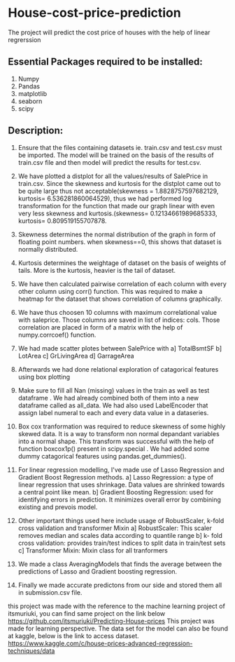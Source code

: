 # House-cost-price-prediction
The project will predict the cost price of houses with the help of linear regrerssion

## Essential Packages required to be installed:

1. Numpy
2. Pandas
3. matplotlib
4. seaborn
5. scipy

## Description:

1. Ensure that the files containing datasets ie. train.csv and test.csv must be imported. The model will be trained on the basis of the results of train.csv file and then model will predict the results for test.csv.

2. We have plotted a distplot for all the values/results of SalePrice in train.csv. Since the skewness and kurtosis for the distplot came out to be quite large thus not acceptable(skewness = 1.8828757597682129, kurtosis= 6.536281860064529), thus we had performed log transformation for the function that made our graph linear with even very less skewness and kurtosis.(skewness= 0.12134661989685333, kurtosis= 0.809519155707878.

3. Skewness determines the normal distribution of the graph in form of floating point numbers. when skewness==0, this shows that dataset is normally distributed.

4. Kurtosis determines the weightage of dataset on the basis of weights of tails. More is the kurtosis, heavier is the tail of dataset.

5. We have then calculated pairwise correlation of each column with every other column using corr() function. This was required to make a heatmap for the dataset that shows correlation of columns graphically.

6. We have thus choosen 10 columns with maximum correlational value with saleprice. Those columns are saved in list of indices: cols.
Those correlation are placed in form of a matrix with the help of numpy.corrcoef() function.

7. We had made scatter plotes between SalePrice with 
  a] TotalBsmtSF
  b] LotArea
  c] GrLivingArea
  d] GarrageArea

8. Afterwards we had done relational exploration of catagorical features using box plotting

9. Make sure to fill all Nan (missing) values in the train as well as test dataframe . We had already combined both of them into a new dataframe called as all_data.
We had also used LabelEncoder that assign label numeral to each and every data value in  a dataseries.

10. Box cox tranformation was required to reduce skewness of some highly skewed data. It is a way to transform non normal depandant variables into a normal shape. This transform was successful with the help of function boxcox1p() present in scipy.special .  We had added some dummy catagorical features using pandas.get_dummies().

11. For linear regression modelling, I've made use of Lasso Regression and Gradient Boost Regression methods.
  a] Lasso Regression: a type of linear regression that uses shrinkage. Data values are shrinked towards a central point like mean.
  b] Gradient Boosting Regression: used for identifying errors in prediction. It minimizes overall error by combining existing and prevois model.

12. Other important things used here include usage of RobustScaler, k-fold cross validation and transformer Mixin
  a] RobustScaler: This scaler removes median and scales data according to quantile range
  b] k- fold cross validation: provides train/test indices to split data in train/test sets
  c] Transformer Mixin: Mixin class for all tranformers

13. We made a class AveragingModels that finds the average between the predictions of Lasso and Gradient boosting regression. 

14. Finally we made accurate predictons from our side and stored them all in submission.csv file.

this project was made with the reference to the machine learning project of itsmuriuki, you can find same project on the link below
https://github.com/itsmuriuki/Predicting-House-prices
This project was made for learning perspective.
The data set for the model can also be found at kaggle, below is the link to access dataset.
https://www.kaggle.com/c/house-prices-advanced-regression-techniques/data
